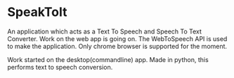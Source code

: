 # SpeakToIt

An application which acts as a Text To Speech and Speech To Text Converter. Work on the web app is going on. The WebToSpeech API is used to make the application. Only chrome browser is supported for the moment. 

Work started on the desktop(commandline) app. Made in python, this performs text to speech conversion.  
  
